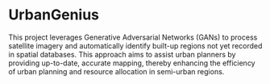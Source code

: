 # UrbanGenius
This project leverages Generative Adversarial Networks (GANs) to process satellite imagery and automatically identify built-up regions not yet recorded in spatial databases. This approach aims to assist urban planners by providing up-to-date, accurate mapping, thereby enhancing the efficiency of urban planning and resource allocation in semi-urban regions.
